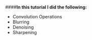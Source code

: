 ####**In this tutorial I did the following:**
* Convolution Operations
* Blurring
* Denoising
* Sharpening
